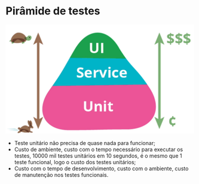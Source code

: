 # Pirâmide de testes

![Pirâmide de testes](image/piramideDeTeste.png)

- Teste unitário não precisa de quase nada para funcionar;
- Custo de ambiente, custo com o tempo necessário para executar os testes, 10000 mil testes unitários em 10 segundos, é o mesmo que 1 teste funcional, logo o custo dos testes unitários;
- Custo com o tempo de desenvolvimento, custo com o ambiente, custo de manutenção nos testes funcionais.

